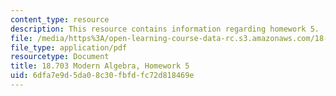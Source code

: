 ```yaml
---
content_type: resource
description: This resource contains information regarding homework 5.
file: /media/https%3A/open-learning-course-data-rc.s3.amazonaws.com/18-703-modern-algebra-spring-2013/6dfa7e9d5da08c30fbfdfc72d818469e_MIT18_703S13_h5.pdf
file_type: application/pdf
resourcetype: Document
title: 18.703 Modern Algebra, Homework 5
uid: 6dfa7e9d-5da0-8c30-fbfd-fc72d818469e
---
```

